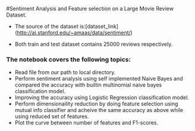 #Sentiment Analysis and Feature selection on a Large Movie Review Dataset. 

* The source of the dataset is:[dataset_link] (http://ai.stanford.edu/~amaas/data/sentiment/)

* Both train and test dataset contains 25000 reviews respectively.

### The notebook covers the following topics:
* Read file from our path to local directory. 
* Perform sentiment analysis using self implemented Naive Bayes and compared the accuracy with builtin multinomial naive bayes classification model.
* Improving the accuracy using Logistic Regression classification model.
* Perform dimensionaility reduction by doing feature selection using mutual info classifier and acheive the same accuracy as above while using reduced set of features.
* Plot the curve between number of features and F1-scores. 
